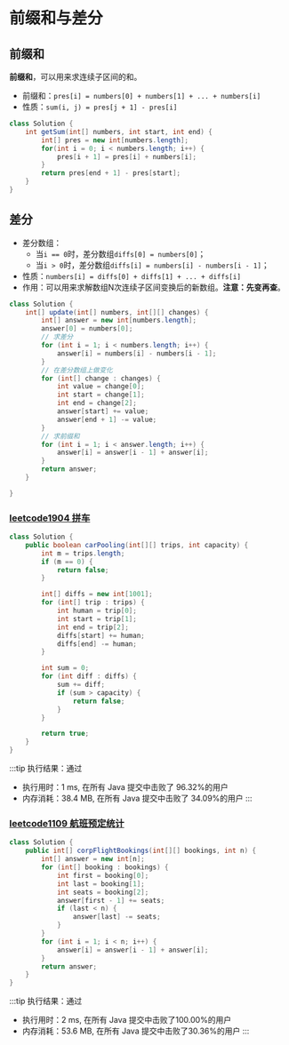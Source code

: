 # 前缀和与差分

## 前缀和

**前缀和**，可以用来求连续子区间的和。

-   前缀和：`pres[i] = numbers[0] + numbers[1] + ... + numbers[i]`
-   性质：`sum(i, j) = pres[j + 1] - pres[i]`

```java
class Solution {
    int getSum(int[] numbers, int start, int end) {
        int[] pres = new int[numbers.length];
        for(int i = 0; i < numbers.length; i++) {
            pres[i + 1] = pres[i] + numbers[i];
        }
        return pres[end + 1] - pres[start];
    }
}
```

## 差分

-   差分数组：
    -   当`i == 0`时，差分数组`diffs[0] = numbers[0]`；
    -   当`i > 0`时，差分数组`diffs[i] = numbers[i] - numbers[i - 1]`；
-   性质：`numbers[i] = diffs[0] + diffs[1] + ... + diffs[i]`
-   作用：可以用来求解数组N次连续子区间变换后的新数组。**注意：先变再查**。

```java {14-15}
class Solution {
    int[] update(int[] numbers, int[][] changes) {
        int[] answer = new int[numbers.length];
        answer[0] = numbers[0];
        // 求差分
        for (int i = 1; i < numbers.length; i++) {
            answer[i] = numbers[i] - numbers[i - 1];
        }
        // 在差分数组上做变化
        for (int[] change : changes) {
            int value = change[0];
            int start = change[1];
            int end = change[2];
            answer[start] += value;
            answer[end + 1] -= value;
        }
        // 求前缀和
        for (int i = 1; i < answer.length; i++) {
            answer[i] = answer[i - 1] + answer[i];
        }
        return answer;
    }

}
```

### [leetcode1904 拼车](https://leetcode-cn.com/problems/car-pooling/)

```java
class Solution {
    public boolean carPooling(int[][] trips, int capacity) {
        int m = trips.length;
        if (m == 0) {
            return false;
        }

        int[] diffs = new int[1001];
        for (int[] trip : trips) {
            int human = trip[0];
            int start = trip[1];
            int end = trip[2];
            diffs[start] += human;
            diffs[end] -= human;
        }

        int sum = 0;
        for (int diff : diffs) {
            sum += diff;
            if (sum > capacity) {
                return false;
            }
        }

        return true;
    }
}
```

:::tip 执行结果：通过
-   执行用时：1 ms, 在所有 Java 提交中击败了 96.32%的用户
-   内存消耗：38.4 MB, 在所有 Java 提交中击败了 34.09%的用户
:::

### [leetcode1109 航班预定统计](https://leetcode-cn.com/problems/corporate-flight-bookings/)

```java
class Solution {
    public int[] corpFlightBookings(int[][] bookings, int n) {
        int[] answer = new int[n];
        for (int[] booking : bookings) {
            int first = booking[0];
            int last = booking[1];
            int seats = booking[2];
            answer[first - 1] += seats;
            if (last < n) {
                answer[last] -= seats;
            }
        }
        for (int i = 1; i < n; i++) {
            answer[i] = answer[i - 1] + answer[i];
        }
        return answer;
    }
}
```

:::tip 执行结果：通过
-   执行用时：2 ms, 在所有 Java 提交中击败了100.00%的用户
-   内存消耗：53.6 MB, 在所有 Java 提交中击败了30.36%的用户
:::
